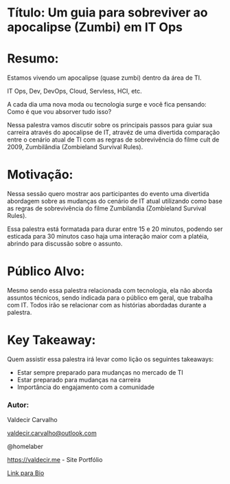 # Título: Um guia para sobreviver ao apocalipse (Zumbi) em IT Ops


# Resumo:


Estamos vivendo um apocalipse (quase zumbi) dentro da área de TI.

IT Ops, Dev, DevOps, Cloud, Servless, HCI, etc.

A cada dia uma nova moda ou tecnologia surge e você fica pensando: Como é que vou absorver tudo isso?

Nessa palestra vamos discutir sobre os principais passos para guiar sua carreira através do apocalipse de IT, atravéz de uma divertida comparação entre o cenário atual de TI com as regras de sobrevivência do filme cult de 2009, Zumbilândia (Zombieland Survival Rules).


# Motivação:

Nessa sessão quero mostrar aos participantes do evento uma divertida abordagem sobre as mudanças do cenário de IT atual utilizando como base as regras de sobrevivência do filme Zumbilandia (Zombieland Survival Rules).

Essa palestra está formatada para durar entre 15 e 20 minutos, podendo ser esticada para 30 minutos caso haja uma interação maior com a platéia, abrindo para discussão sobre o assunto.


# Público Alvo:

Mesmo sendo essa palestra relacionada com tecnologia, ela não aborda assuntos técnicos, sendo indicada para o público em geral, que trabalha com IT. Todos irão se relacionar com as histórias abordadas durante a palestra.

# Key Takeaway:

Quem assistir essa palestra irá levar como lição os seguintes takeaways:

+ Estar sempre preparado para mudanças no mercado de TI
+ Estar preparado para mudanças na carreira
+ Importância do engajamento com a comunidade

### Autor:

Valdecir Carvalho

valdecir.carvalho@outlook.com

@homelaber

https://valdecir.me - Site Portfólio

[Link para Bio](https://github.com/valdecircarvalho/callforpapers/blob/master/bio.md)

